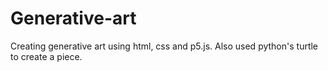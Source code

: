 # Generative-art
Creating generative art using html, css and p5.js. Also used python's turtle to create a piece.
